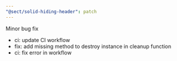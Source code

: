 ```yaml
---
"@sect/solid-hiding-header": patch
---
```


Minor bug fix

- ci: update CI workflow
- fix: add missing method to destroy instance in cleanup function
- ci: fix error in workflow